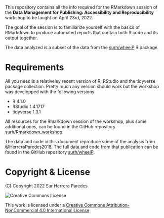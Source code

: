 This repository contains all the info required for the RMarkdown session of 
the **Data Management for Publishing: Accessibility and Reproducibility**
workshop to be taught on April 23rd, 2022.


The goal of the session is to familiarize yourself with the basics
of RMarkdown to produce automated reports that contain both R code
and its output together.

The data analyzed is a subset of the data from the
[surh/wheelP](https://github.com/surh/wheelP) R package.

# Requirements

All you need is a relativeley recent version of R, RStudio and
the tidyverse package collection. Pretty much any version should
work but the workshop was developped with the following versions

* R 4.1.0
* RStudio 1.4.1717
* tidyverse 1.3.1

All
resources for the Rmarkdown session of the workshop, plus some additional
ones, can be found in the GitHub repository
[surh/Rmarkdown_workshop](https://github.com/surh/Rmarkdown_workshop).

The data and code in this document reproduce some of the analysis from
@HerreraParedes2018. The full data and code from that publication can be found
in the GitHub repository [surh/wheelP](https://github.com/surh/wheelP).


# Copyright & License

(C) Copyright 2022 Sur Herrera Paredes

![Creative Commons License]("https://i.creativecommons.org/l/by-nc/4.0/88x31.png") 

This work is licensed under a 
[Creative Commons Attribution-NonCommercial 4.0 International License](http://creativecommons.org/licenses/by-nc/4.0/)
